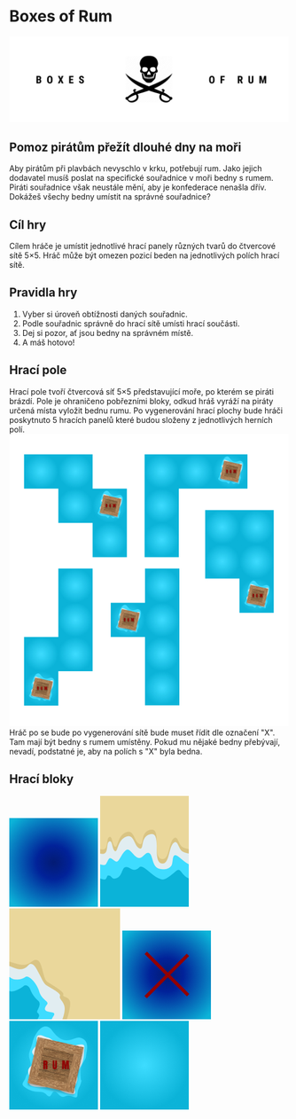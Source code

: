 # Boxes of Rum
![Úvodní obrázek](/assets/img/thumb.jpg)
## Pomoz pirátům přežít dlouhé dny na moři
Aby pirátům při plavbách nevyschlo v krku, potřebují rum. Jako jejich dodavatel musíš poslat na specifické souřadnice v moři bedny s rumem. Piráti souřadnice však neustále mění, aby je konfederace nenašla dřív. Dokážeš všechy bedny umístit na správné souřadnice?
## Cíl hry
Cílem hráče je umístit jednotlivé hrací panely různých tvarů do čtvercové sítě 5×5.
Hráč může být omezen pozicí beden na jednotlivých polích hrací sítě.
## Pravidla hry
1. Vyber si úroveň obtížnosti daných souřadnic.
2. Podle souřadnic správně do hrací sítě umísti hrací součásti.
3. Dej si pozor, ať jsou bedny na správném místě.
4. A máš hotovo!
## Hrací pole
Hrací pole tvoří čtvercová síť 5×5 představující moře, po kterém se piráti brázdí.
Pole je ohraničeno pobřezními bloky, odkud hráš vyráží na piráty určená místa vyložit bednu rumu.
Po vygenerování hrací plochy bude hráči poskytnuto 5 hracích panelů které budou složeny z jednotlivých herních polí.
![Potenciální poskytnité tvary](/assets/img/p_shapes.jpg)
Hráč po se bude po vygenerování sítě bude muset řídit dle označení "X". Tam mají být bedny s rumem umístěny. Pokud mu nějaké bedny přebývají, nevadí, podstatné je, aby na polích s "X" byla bedna.
## Hrací bloky
![1 pole hrací sítě před začátkem hry](/assets/graphics/still_water.png)
![Pobřežní pole](/assets/graphics/coast.png)
![Rohové pobřežní pole](/assets/graphics/coast_corner.png)
![Pole s "X"](/assets/graphics/box_place.png)
![Hrací pole s bednou](/assets/graphics/box_water.png)
![Běžné herní pole](/assets/graphics/top_water.png)